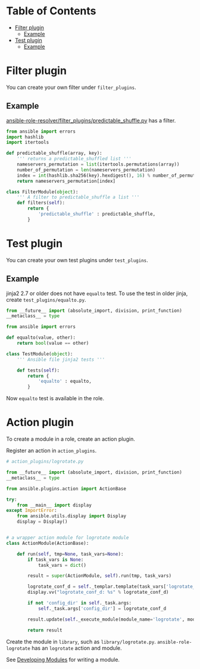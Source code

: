 Table of Contents
=================

  * [Filter plugin](#filter-plugin)
    * [Example](#example)
  * [Test plugin](#test-plugin)
    * [Example](#example-1)

# Filter plugin

You can create your own filter under `filter_plugins`.

## Example

[ansible-role-resolver/filter_plugins/predictable_shuffle.py](https://github.com/reallyenglish/ansible-role-resolver/blob/master/filter_plugins/predictable_shuffle.py)
has a filter.

```python
from ansible import errors
import hashlib
import itertools

def predictable_shuffle(array, key):
    ''' returns a predictable_shuffled list '''
    nameservers_permutation = list(itertools.permutations(array))
    number_of_permutation = len(nameservers_permutation)
    index = int(hashlib.sha256(key).hexdigest(), 16) % number_of_permutation
    return nameservers_permutation[index]

class FilterModule(object):
    ''' A filter to predictable_shuffle a list '''
    def filters(self):
        return {
            'predictable_shuffle' : predictable_shuffle,
        }
```

# Test plugin

You can create your own test plugins under `test_plugins`.

## Example

jinja2 2.7 or older does not have `equalto` test. To use the test in older
jinja, create `test_plugins/equalto.py`.


```python
from __future__ import (absolute_import, division, print_function)
__metaclass__ = type

from ansible import errors

def equalto(value, other):
    return bool(value == other)

class TestModule(object):
    ''' Ansible file jinja2 tests '''

    def tests(self):
        return {
            'equalto' : equalto,
        }
```

Now `equalto` test is available in the role.

# Action plugin

To create a module in a role, create an action plugin.

Register an action in `action_plugins`.

```python
# action_plugins/logrotate.py

from __future__ import (absolute_import, division, print_function)
__metaclass__ = type

from ansible.plugins.action import ActionBase

try:
    from __main__ import display
except ImportError:
    from ansible.utils.display import Display
    display = Display()


# a wrapper action module for logrotate module
class ActionModule(ActionBase):

    def run(self, tmp=None, task_vars=None):
        if task_vars is None:
            task_vars = dict()

        result = super(ActionModule, self).run(tmp, task_vars)

        logrotate_conf_d = self._templar.template(task_vars['logrotate_conf_d'])
        display.vv("logrotate_conf_d: %s" % logrotate_conf_d)

        if not 'config_dir' in self._task.args:
            self._task.args['config_dir'] = logrotate_conf_d

        result.update(self._execute_module(module_name='logrotate', module_args=self._task.args, task_vars=task_vars))

        return result
```

Create the module in `library`, such as `library/logrotate.py`.
`ansible-role-logrotate` has an `logrotate` action and module.

See [Developing Modules](http://docs.ansible.com/ansible/developing_modules.html) for writing a module.
